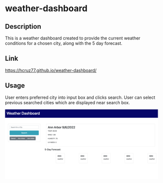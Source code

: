 # weather-dashboard


## Description
This is a weather dashboard created to provide the current weather conditions for a chosen city, along with the 5 day forecast. 

## Link
https://hcruz77.github.io/weather-dashboard/

## Usage
User enters preferred city into input box and clicks search. User can select previous searched cities which are displayed near search box.

![screenshot](./assets/images/Weather-Dashboard.png)